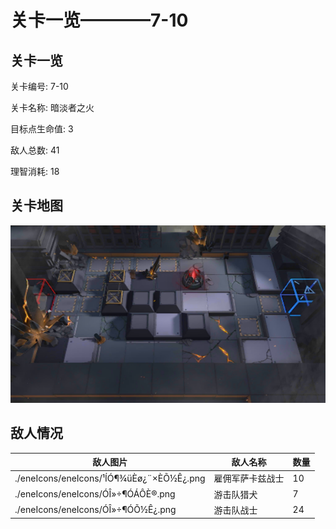 # 关卡一览————7-10


## 关卡一览

关卡编号: 7-10

关卡名称: 暗淡者之火

目标点生命值: 3

敌人总数: 41

理智消耗: 18


## 关卡地图
![7-10](./oprMap/7-10.png)

## 敌人情况

| 敌人图片 | 敌人名称 | 数量  |
|---------|-----|-----|
| ./eneIcons/eneIcons/¹ÍÓ¶¾üÈø¿¨×ÈÕ½Ê¿.png| 雇佣军萨卡兹战士  |   10  |
| ./eneIcons/eneIcons/ÓÎ»÷¶ÓÁÔÈ®.png| 游击队猎犬  |   7  |
| ./eneIcons/eneIcons/ÓÎ»÷¶ÓÕ½Ê¿.png| 游击队战士  |   24  |
